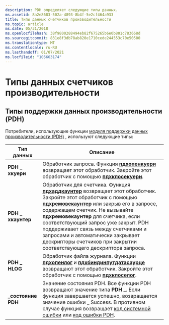 ```yaml
---
description: PDH определяет следующие типы данных.
ms.assetid: 8a2e8683-502a-4893-8b4f-5e2cf464a933
title: Типы данных счетчиков производительности
ms.topic: article
ms.date: 05/31/2018
ms.openlocfilehash: 38f9800288494eb82f675265b6e0b801c783668d
ms.sourcegitcommit: 831e8f3db78ab820e1710cede244553c70e50500
ms.translationtype: MT
ms.contentlocale: ru-RU
ms.lasthandoff: 01/07/2021
ms.locfileid: "105663174"
---
```

# <a name="performance-counters-data-types"></a>Типы данных счетчиков производительности

## <a name="performance-data-helper-pdh-types"></a>Типы поддержки данных производительности (PDH)

Потребители, использующие функции [модуля поддержки данных производительности (PDH)](using-the-pdh-functions-to-consume-counter-data.md) , используют следующие типы:

| Тип данных | Описание
|-----------|------------
| **PDH \_ хкуери**   | Обработчик запроса. Функция [**пдхопенкуери**](/windows/win32/api/pdh/nf-pdh-pdhopenqueryw) возвращает этот обработчик. Закройте этот обработчик с помощью [**пдхклосекуери**](/windows/win32/api/pdh/nf-pdh-pdhclosequery).
| **PDH \_ хкаунтер** | Обработчик для счетчика. Функция [**пдхаддкаунтер**](/windows/win32/api/pdh/nf-pdh-pdhaddcounterw) возвращает этот обработчик. Закройте этот обработчик с помощью [**пдхремовекаунтер**](/windows/win32/api/pdh/nf-pdh-pdhremovecounter) или закрыв его в запросе, содержащем счетчик. Не вызывайте **пдхремовекаунтер** для счетчика, если соответствующий запрос уже закрыт. PDH поддерживает связь между счетчиками и запросами и автоматически закрывает дескрипторы счетчиков при закрытии соответствующего дескриптора запроса.
| **PDH \_ HLOG**     | Обработчик файла журнала. Функции [**пдхопенлог**](/windows/desktop/api/Pdh/nf-pdh-pdhopenloga) и [**пдхбиндинпутдатасаурце**](/windows/desktop/api/Pdh/nf-pdh-pdhbindinputdatasourcea) возвращают этот обработчик. Закройте этот обработчик с помощью [**пдхклоселог**](/windows/win32/api/pdh/nf-pdh-pdhcloselog).
| **\_состояние PDH**   | Значение состояния PDH. Все функции PDH возвращают значение типа **PDH \_**. Если функция завершается успешно, возвращается значение ошибки \_ Success. В противном случае функция возвращает [код системной ошибки](/windows/desktop/Debug/system-error-codes) или [код ошибки PDH](pdh-error-codes.md).
